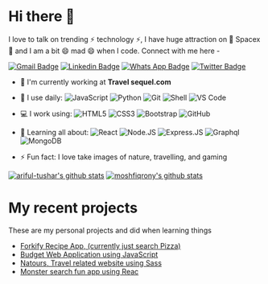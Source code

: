 # Hi there 👋

I love to talk on trending ⚡ technology ⚡, I have huge attraction on 🔭 Spacex 🔭 and I am a bit 😄 mad 😄 when I code. Connect with me here -

[![Gmail Badge](https://img.shields.io/badge/-15203012@iubat.edu-c14438?style=plastic&logo=Gmail&logoColor=white&link=mailto:15203012@iubat.edu)](arifultusharr@gmail.com)
[![Linkedin Badge](https://img.shields.io/badge/-moshfiqrony-blue?style=plastic&logo=Linkedin&logoColor=white&link=https://www.linkedin.com/in/moshfiqrony/)](https://www.linkedin.com/in/ariful-islam-753507125/)
[![Whats App Badge](https://img.shields.io/badge/WHATSAPP-%2325D366.svg?&style=for-the-badge&logo=whatsapp&logoColor=white)](+8801872320494)
[![Twitter Badge](https://img.shields.io/badge/-moshfiqrony-blue?style=plastic&logo=Twitter&logoColor=white&link=https://twitter.com/moshfiqrony/)](https://twitter.com/Tezas07)



- 🏢 I'm currently working at **Travel sequel.com**
- 🚀 I use daily:
  ![JavaScript](https://img.shields.io/badge/-JavaScript-black?style=plastic&logo=javascript)
  ![Python](https://img.shields.io/badge/-Python-8fcfd1?style=plastic&logo=Python)
  ![Git](https://img.shields.io/badge/-Git-black?style=plastic&logo=git)
  ![Shell](https://img.shields.io/badge/-Shell-blasck?style=plastic&logo=Shell)
  ![VS Code](https://img.shields.io/badge/-VS%20Code-007ACC?style=plastic&logo=visual-studio-code)
- 💻 I work using:
  ![HTML5](https://img.shields.io/badge/html5%20-%23E34F26.svg?&style=for-the-badge&logo=html5&logoColor=white)
  ![CSS3](https://img.shields.io/badge/css3%20-%231572B6.svg?&style=for-the-badge&logo=css3&logoColor=white)
  ![Bootstrap](https://img.shields.io/badge/-Bootstrap-563D7C?style=plastic&logo=bootstrap)
  ![GitHub](https://img.shields.io/badge/-GitHub-181717?style=plastic&logo=github)

- 🌱 Learning all about:
  ![React](https://img.shields.io/badge/-React-3b2e5a?style=plastic&logo=react)
  ![Node.JS](https://img.shields.io/badge/-Node.JS-black?style=plastic&logo=Node.js) 
  ![Express.JS](https://img.shields.io/badge/-Express.JS-c7b198?style=plastic&logo=Express.JS) ![Graphql](https://img.shields.io/badge/-Graphql-E10098?style=plastic&logo=Graphql)
  ![MongoDB](https://img.shields.io/badge/-MongoDB-black?style=plastic&logo=mongodb)
- ⚡️ Fun fact: I love take images of nature, travelling, and gaming

[![ariful-tushar's github stats](https://github-readme-stats.vercel.app/api?username=moshfiqrony&theme=dark&show_icons=true)](https://github.com/moshfiqrony)
[![moshfiqrony's github stats](https://github-readme-stats.vercel.app/api/pin/?username=moshfiqrony&repo=awesome-bd-readme-profile&theme=dark)](https://github.com/Ariful-tushar)


# My recent projects
These are my personal projects and did when learning things

- [Forkify Recipe App, (currently just search Pizza)](https://happy-nightingale-1011ca.netlify.app/)
- [Budget Web Application using JavaScript](https://ariful-tushar.github.io/ariful-tushar-budget-web-APP/)
- [Natours, Travel related website using Sass](https://thirsty-bhaskara-463714.netlify.app/)
- [Monster search fun app using Reac](https://ariful-tushar.github.io/ariful-tushar-react-monster-project/)

